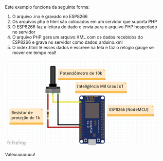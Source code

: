 Este exemplo funciona da seguinte forma:

1) O arquivo .ino é gravado no ESP8266
2) Os arquivos php e html são colocados em um servidor que suporta PHP
3) O ESP8266 faz a leitura do dado e envia para o arquivo PHP hospedado no servidor
4) O arquivo PHP gera um arquivo XML com os dados recebidos do ESP8266 e grava no servidor como dados_arduino.xml
5) O index.html lê esses dados e escreve na tela e faz o relógio gauge se mover em tempo real!

![alt_text](https://github.com/inteligenciamilgrau/IoT/blob/master/paginaSimplesESP8266/fritzingCaptura.PNG)

Valeuuuuuuuu!
